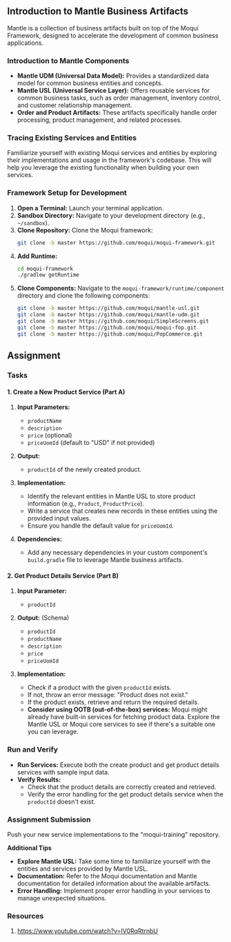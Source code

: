 ## Introduction to Mantle Business Artifacts

Mantle is a collection of business artifacts built on top of the Moqui Framework, designed to accelerate the development of common business applications.

### Introduction to Mantle Components

* **Mantle UDM (Universal Data Model):** Provides a standardized data model for common business entities and concepts.
* **Mantle USL (Universal Service Layer):** Offers reusable services for common business tasks, such as order management, inventory control, and customer relationship management.
* **Order and Product Artifacts:** These artifacts specifically handle order processing, product management, and related processes.

### Tracing Existing Services and Entities

Familiarize yourself with existing Moqui services and entities by exploring their implementations and usage in the framework's codebase. This will help you leverage the existing functionality when building your own services.

### Framework Setup for Development

1. **Open a Terminal:** Launch your terminal application.
2. **Sandbox Directory:** Navigate to your development directory (e.g., `~/sandbox`).
3. **Clone Repository:** Clone the Moqui framework:
   ```bash
   git clone -b master https://github.com/moqui/moqui-framework.git
   ```
4. **Add Runtime:**
   ```bash
   cd moqui-framework
   ./gradlew getRuntime
   ```
5. **Clone Components:** Navigate to the `moqui-framework/runtime/component` directory and clone the following components:
   ```bash
   git clone -b master https://github.com/moqui/mantle-usl.git
   git clone -b master https://github.com/moqui/mantle-udm.git
   git clone -b master https://github.com/moqui/SimpleScreens.git
   git clone -b master https://github.com/moqui/moqui-fop.git
   git clone -b master https://github.com/moqui/PopCommerce.git
   ```

## Assignment

### Tasks

#### 1. Create a New Product Service (Part A)

1.  **Input Parameters:**
    *   `productName`
    *   `description`
    *   `price` (optional)
    *   `priceUomId` (default to "USD" if not provided)

2.  **Output:**
    *   `productId` of the newly created product.

3.  **Implementation:**
    *   Identify the relevant entities in Mantle USL to store product information (e.g., `Product`, `ProductPrice`).
    *   Write a service that creates new records in these entities using the provided input values.
    *   Ensure you handle the default value for `priceUomId`.

4.  **Dependencies:**
    *   Add any necessary dependencies in your custom component's `build.gradle` file to leverage Mantle business artifacts.

#### 2. Get Product Details Service (Part B)

1.  **Input Parameter:**
    *   `productId`

2.  **Output:** (Schema)
    *   `productId`
    *   `productName`
    *   `description`
    *   `price`
    *   `priceUomId`

3.  **Implementation:**
    *   Check if a product with the given `productId` exists.
    *   If not, throw an error message: "Product does not exist."
    *   If the product exists, retrieve and return the required details.
    *   **Consider using OOTB (out-of-the-box) services:** Moqui might already have built-in services for fetching product data. Explore the Mantle USL or Moqui core services to see if there's a suitable one you can leverage. 

### Run and Verify

*   **Run Services:** Execute both the create product and get product details services with sample input data.
*   **Verify Results:**
    *   Check that the product details are correctly created and retrieved.
    *   Verify the error handling for the get product details service when the `productId` doesn't exist.

### Assignment Submission

Push your new service implementations to the "moqui-training" repository.

**Additional Tips**

*   **Explore Mantle USL:** Take some time to familiarize yourself with the entities and services provided by Mantle USL.
*   **Documentation:** Refer to the Moqui documentation and Mantle documentation for detailed information about the available artifacts.
*   **Error Handling:** Implement proper error handling in your services to manage unexpected situations.

### Resources 

1. https://www.youtube.com/watch?v=lV0RqRtrnbU

